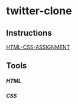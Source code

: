 ﻿# twitter-clone

## Instructions
[HTML-CSS-ASSIGNMENT](https://drive.google.com/file/d/1PtT3zR8AxkuOCKjnr8O_sVxc5MaLEwC8/view?usp=sharing)

## Tools
##### HTML
##### CSS
